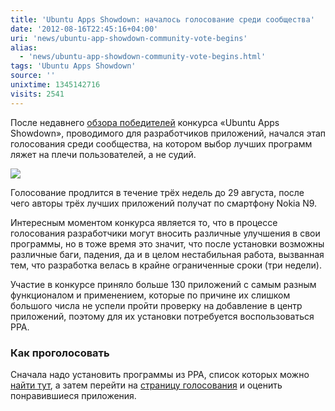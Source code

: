 ```yaml
---
title: 'Ubuntu Apps Showdown: началось голосование среди сообщества'
date: '2012-08-16T22:45:16+04:00'
uri: 'news/ubuntu-app-showdown-community-vote-begins'
alias: 
  - 'news/ubuntu-app-showdown-community-vote-begins.html'
tags: 'Ubuntu Apps Showdown'
source: ''
unixtime: 1345142716
visits: 2541
---
```

После недавнего [обзора победителей](news/ubuntu-app-showdown-winners-announced) конкурса «Ubuntu Apps Showdown», проводимого для разработчиков приложений, начался этап голосования среди сообщества, на котором выбор лучших программ ляжет на плечи пользователей, а не судий.

[![](img/2012/08/16/22-00/ubuntu-app-showdown-7796893312-o.jpg)](img/2012/08/16/22-00/ubuntu-app-showdown-7796893312-o.jpg)

Голосование продлится в течение трёх недель до 29 августа, после чего авторы трёх лучших приложений получат по смартфону Nokia N9.

Интересным моментом конкурса является то, что в процессе голосования разработчики могут вносить различные улучшения в свои программы, но в тоже время это значит, что после установки возможны различные баги, падения, да и в целом нестабильная работа, вызванная тем, что разработка велась в крайне ограниченные сроки (три недели).

Участие в конкурсе приняло больше 130 приложений с самым разным функционалом и применением, которые по причине их слишком большого числа не успели пройти проверку на добавление в центр приложений, поэтому для их установки потребуется воспользоваться PPA.

### Как проголосовать

Сначала надо установить программы из PPA, список которых можно [найти тут](https://wiki.ubuntu.com/AppDevelopers/AppShowdown/CommunityVote#Applications), а затем перейти на [страницу голосования](http://www.surveymonkey.com/s/P56YNQ9) и оценить понравившиеся приложения.
